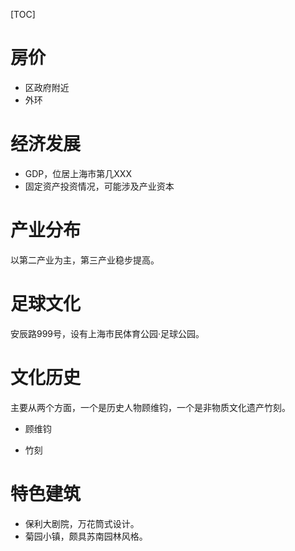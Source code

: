[TOC]

# 房价

* 区政府附近
* 外环

# 经济发展

* GDP，位居上海市第几XXX
* 固定资产投资情况，可能涉及产业资本

# 产业分布

以第二产业为主，第三产业稳步提高。

# 足球文化

安辰路999号，设有上海市民体育公园·足球公园。

# 文化历史

主要从两个方面，一个是历史人物顾维钧，一个是非物质文化遗产竹刻。

* 顾维钧

* 竹刻

# 特色建筑

* 保利大剧院，万花筒式设计。
* 菊园小镇，颇具苏南园林风格。